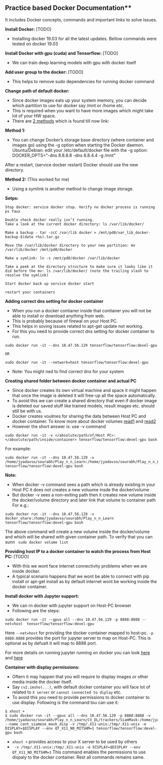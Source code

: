 ## Practice based Docker Documentation** 
It includes Docker concepts, commands and important links to solve issues.

**Install Docker:** [TODO]
* Installing docker 19.03 for all the latest updates. Bellow commands were tested on docker 19.03

**Install Docker with gpu (cuda) and Tensorflow:** [TODO]
* We can train deep learning models with gpu with docker itself

**Add user group to the docker:** [TODO]
* This helps to remove sudo dependencies for running docker command

**Change path of default docker:**
* Since docker images eats up your system memory, you can decide which partition to use for docker say /mnt or /home etc.
* This is required when you want to have more images which might take lot of your HW space.
* There are [2 methods][1] which is found till now link:

**Method 1:** 
* You can change Docker’s storage base directory (where container and images go) using the -g option when starting the Docker daemon.
Ubuntu/Debian: edit your /etc/default/docker file with the -g option: DOCKER_OPTS="-dns 8.8.8.8 -dns 8.8.4.4 -g /mnt"

After a restart, (service docker restart) Docker should use the new directory.

**Method 2:** (This worked for me)
* Using a symlink is another method to change image storage.

**Setps:**

    Stop docker: service docker stop. Verify no docker process is running ps faux
    
    Double check docker really isn’t running. 
    Take a look at the current docker directory: ls /var/lib/docker/
    
    Make a backup - tar -zcC /var/lib docker > /mnt/pd0/var_lib_docker-backup-$(date +%s).tar.gz
    
    Move the /var/lib/docker directory to your new partition: mv /var/lib/docker /mnt/pd0/docker
    
    Make a symlink: ln -s /mnt/pd0/docker /var/lib/docker
    
    Take a peek at the directory structure to make sure it looks like it did before the mv: ls /var/lib/docker/ (note the trailing slash to resolve the symlink)
    
    Start docker back up service docker start
    
    restart your containers



**Adding correct dns setting for docker container**
* When you run a docker contianer inside that contianer you will not be able to install or download anything from web. 
* This is probably because of firewal on your Host PC. 
* This helps in soving issues related to apt-get update not working.
* For this you need to provide correct dns setting for docker container to run.
```
sudo docker run -it --dns 10.47.56.129 tensorflow/tensorflow:devel-gpu

OR

sudo docker run -it --network=host tensorflow/tensorflow:devel-gpu 
```
* Note: You might ned to find correct dns for your system


**Creating shared folder between docker container and actual PC**
* Since docker creates its own virtual machine and space it might happen that once the image is deleted it will free-up all the space automatically. 
* To avoid this we can create a shared directory that even if docker image is deleted our saved stuff like trained models, result images etc. should still be with us.
* Docker creates voulmes for sharing the data between Host PC and docker container. To know more about docker volumes [read1][3] and [read2][2] 
* However the short answer is: use -v command
```
sudo docker run -it -v </absolute/path/of/Host PC>:</absolute/path/inside/container> tensorflow/tensorflow:devel-gpu bash
```
For example:
```
sudo docker run -it --dns 10.47.56.129 -v /home/jyadavso/sourabh/Play_n_n_Learn:/home/jyadavso/sourabh/Play_n_n_Learn tensorflow/tensorflow:devel-gpu bash
```
**Note:**
* When docker -v command sees a path which is already existing in your Host PC it does not creates a new voluume insde the docker/volume
* But docker -v sees a non-exiting path then it creates new volume inside the docker/volume directory and later link that volume to container path
For e.g.:
```
sudo docker run -it --dns 10.47.56.129 -v docker_share:/home/jyadavso/sourabh/Play_n_n_Learn tensorflow/tensorflow:devel-gpu bash
```
The above command will create a new volume inside the docker/volume and which will be shared with given container path. 
To verify that you can sunn ``` sudo docker volume list```

**Providing host IP to a docker container to watch the process from Host PC:** [TODO]
* With this we wont face internet connectivity problems when we are inside docker.
* A typical scenario happens that we wont be able to connect with pip install or apt-get install as by default internet wont be working inside the docker container.

**Install docker with Jupyter support:**
* We can rn docker with jupyter support on Host-PC browser
* Following are the steps:
```
sudo docker run -it --gpus all --dns 10.47.56.129 -p 8888:8888 --net=host  tensorflow/tensorflow:devel-gpu 
```
Here ```--net=host``` for providing the docker container mapped to host-pc. ```-p 8888:8888``` provides the port for jupyter server to map on Host-PC. This is optional as by defualt it will map to 8888 port.

For more details on running jupyter running on docker you can look [here][4] and [here][5]

**Container with display permissions:**
* Oftern it may happen that you will require to display images or other media inside the docker itself. 
* Say ```cv2.imsho(...)```, with default docker container you will face lot of related to ```X server``` or ```cannot connected to diplay``` etc.
* To avoid this you need to provide permissions to docker container to use display. Following is the command tou can use it:
```
$ xhost +
$ sudo docker run -it --gpus all --dns 10.47.56.129 -p 8888:8888 -v /home/jyadavso/sourabh/Play_n_n_Learn/CV_DL/trackers/SiamMask:/home/jyadavso/sourabh/Play_n_n_Learn/CV_DL/trackers/SiamMask --name cont_siamese_mask_disp -v /tmp/.X11-unix:/tmp/.X11-unix -e DISPLAY=$DISPLAY --env QT_X11_NO_MITSHM=1 tensorflow/tensorflow:devel-gpu bash
```
* ```xhost +``` provides access to your X server to be used by others
* ``` -v /tmp/.X11-unix:/tmp/.X11-unix -e DISPLAY=$DISPLAY --env QT_X11_NO_MITSHM=1``` This command enables the permissions to use dispaly to the docker container. Rest all commands remains same.

[1]: https://forums.docker.com/t/how-do-i-change-the-docker-image-installation-directory/1169
[2]: https://linuxhint.com/docker_volume_share_data/
[3]: https://www.ionos.com/community/server-cloud-infrastructure/docker/understanding-and-managing-docker-container-volumes/
[4]: https://jupyter-docker-stacks.readthedocs.io/en/latest/using/running.html
[5]: https://github.com/ReproNim/neurodocker/issues/82

